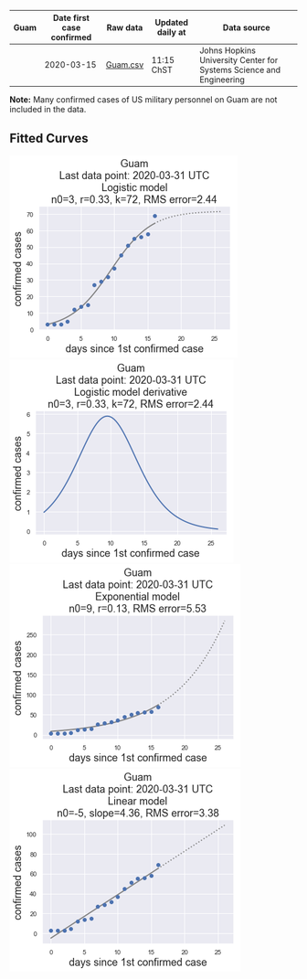 | Guam | Date first case confirmed | Raw data | Updated daily at| Data source |
| ---  | --- |---|---|---|
||2020-03-15| [Guam.csv](Guam.csv)|11:15 ChST|Johns Hopkins University Center for Systems Science and Engineering|

**Note:** Many confirmed cases of US military personnel on Guam are not included in the data. 

## Fitted Curves
![](images/Guam-logistic_model-latest.png)
![](images/Guam-logistic-model-derivative-latest.png)
![](images/Guam-exponential_model-latest.png)
![](images/Guam-linear_model-latest.png)
